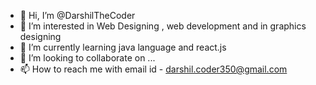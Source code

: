 - 👋 Hi, I’m @DarshilTheCoder
- 👀 I’m interested in Web Designing , web development and in graphics designing
- 🌱 I’m currently learning java language and react.js 
- 💞️ I’m looking to collaborate on ...
- 📫 How to reach me with email id - darshil.coder350@gmail.com

<!---
DarshilTheCoder/DarshilTheCoder is a ✨ special ✨ repository because its `README.md` (this file) appears on your GitHub profile.
You can click the Preview link to take a look at your changes.
--->
